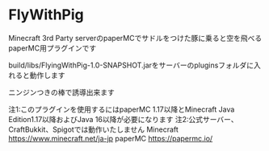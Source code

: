 # FlyWithPig

Minecraft 3rd Party serverのpaperMCでサドルをつけた豚に乗ると空を飛べるpaperMC用プラグインです

build/libs/FlyingWithPig-1.0-SNAPSHOT.jarをサーバーのpluginsフォルダに入れると動作します

ニンジンつきの棒で誘導出来ます

注1:このプラグインを使用するにはpaperMC 1.17以降とMinecraft Java Edition1.17以降およびJava 16以降が必要になります
注2:公式サーバー、CraftBukkit、Spigotでは動作いたしません
Minecraft
https://www.minecraft.net/ja-jp
paperMC
https://papermc.io/
